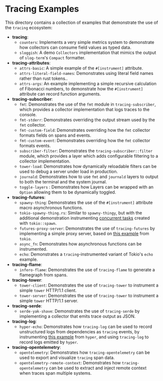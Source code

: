 # Tracing Examples

This directory contains a collection of examples that demonstrate the use of the
`tracing` ecosystem:

- **tracing**:
  + `counters`: Implements a very simple metrics system to demonstrate how
    collectors can consume field values as typed data.
  + `sloggish`: A demo `Collectors` implementation that mimics the output of
    `slog-term`'s `Compact` formatter.
- **tracing-attributes**:
  + `attrs-basic`: A simple example of the `#[instrument]` attribute.
  + `attrs-literal-field-names`: Demonstrates using literal field names rather
    than rust tokens..
  + `attrs-args`: An example implementing a simple recursive calculation of
    Fibonacci numbers, to demonstrate how the `#[instrument]` attribute can
    record function arguments.
- **tracing-subscriber**:
  + `fmt`: Demonstrates the use of the `fmt` module in `tracing-subscriber`,
    which provides a collector implementation that logs traces to the console.
  + `fmt-stderr`: Demonstrates overriding the output stream used by the `fmt`
    collector.
  + `fmt-custom-field`: Demonstrates overriding how the `fmt` collector formats
    fields on spans and events.
  + `fmt-custom-event`: Demonstrates overriding how the `fmt` collector formats
    events.
  + `subscriber-filter`: Demonstrates the `tracing-subscriber::filter` module,
    which provides a layer which adds configurable filtering to a collector
    implementation.
  + `tower-load`: Demonstrates how dynamically reloadable filters can be used to
    debug a server under load in production.
  + `journald`: Demonstrates how to use `fmt` and `journald` layers to output to
    both the terminal and the system journal.
  + `toggle-layers` : Demonstrates how Layers can be wrapped with an `Option` allowing
    them to be dynamically toggled.
- **tracing-futures**:
  + `spawny-thing`: Demonstrates the use of the `#[instrument]` attribute macro
    asynchronous functions.
  + `tokio-spawny-thing.rs`: Similar to `spawny-thingy`, but with the additional
    demonstration instrumenting [concurrent tasks][tasks] created with 
    `tokio::spawn`.
  + `futures-proxy-server`: Demonstrates the use of `tracing-futures` by
    implementing a simple proxy server, based on [this example][tokio-proxy]
    from `tokio`.
  + `async_fn`: Demonstrates how asynchronous functions can be
     instrumented.
  + `echo`: Demonstrates a `tracing`-instrumented variant of Tokio's `echo` example.
- **tracing-flame**:
  + `infero-flame`: Demonstrates the use of `tracing-flame` to generate a flamegraph
     from spans.
- **tracing-tower**:
  + `tower-client`: Demonstrates the use of `tracing-tower` to instrument a
    simple `tower` HTTP/1.1 client.
  + `tower-server`: Demonstrates the use of `tracing-tower` to instrument a
    simple `tower` HTTP/1.1 server.
- **tracing-serde**:
  + `serde-yak-shave`: Demonstrates the use of `tracing-serde` by implementing a
    collector that emits trace output as JSON.
- **tracing-log**:
  + `hyper-echo`: Demonstrates how `tracing-log` can be used to record
    unstructured logs from dependencies as `tracing` events, by instrumenting
    [this example][echo] from `hyper`, and using `tracing-log` to record logs
    emitted by `hyper`.
- **tracing-opentelemetry**:
  + `opentelemetry`: Demonstrates how `tracing-opentelemetry` can be used to
    export and visualize `tracing` span data.
  + `opentelemetry-remote-context`: Demonstrates how `tracing-opentelemetry`
    can be used to extract and inject remote context when traces span multiple
    systems.

[tasks]: (https://docs.rs/tokio/0.2.21/tokio/task/index.html)
[tokio-proxy]: https://github.com/tokio-rs/tokio/blob/v0.1.x/tokio/examples/proxy.rs
[echo]: https://github.com/hyperium/hyper/blob/0.12.x/examples/echo.rs
